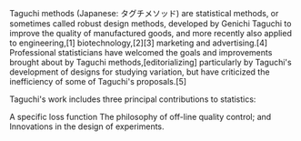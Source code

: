 Taguchi methods (Japanese: タグチメソッド) are statistical methods, or sometimes called robust design methods, developed by Genichi Taguchi to improve the quality of manufactured goods, and more recently also applied to engineering,[1] biotechnology,[2][3] marketing and advertising.[4] Professional statisticians have welcomed the goals and improvements brought about by Taguchi methods,[editorializing] particularly by Taguchi's development of designs for studying variation, but have criticized the inefficiency of some of Taguchi's proposals.[5]

Taguchi's work includes three principal contributions to statistics:

A specific loss function
The philosophy of off-line quality control; and
Innovations in the design of experiments.
